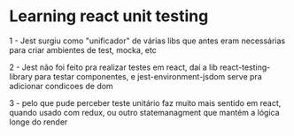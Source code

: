 # Learning react unit testing

1 - Jest surgiu como "unificador" de várias libs que antes eram necessárias para criar ambientes de test, mocka, etc

2 - Jest não foi feito pra realizar testes em react, daí a lib react-testing-library para testar componentes, e jest-environment-jsdom serve pra adicionar condicoes de dom

3 - pelo que pude perceber teste unitário faz muito mais sentido em react, quando usado com redux, ou outro statemanagment que mantém a lógica longe do render 